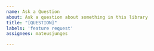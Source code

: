 ```yaml
---
name: Ask a Question
about: Ask a question about something in this library
title: "[QUESTION]"
labels: 'feature request'
assignees: mateusjunges

---
```




